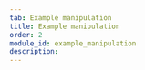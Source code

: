 ```yaml
---
tab: Example manipulation
title: Example manipulation
order: 2
module_id: example_manipulation
description: 
---
```

